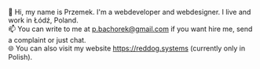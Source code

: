👋 Hi, my name is Przemek. I'm a webdeveloper and webdesigner. I live and work in Łódź, Poland.  
📫 You can write to me at p.bachorek@gmail.com if you want hire me, send a complaint or just chat.  
🌐 You can also visit my website https://reddog.systems (currently only in Polish).

<!---
pb-86/pb-86 is a ✨ special ✨ repository because its `README.md` (this file) appears on your GitHub profile.
You can click the Preview link to take a look at your changes.
--->

